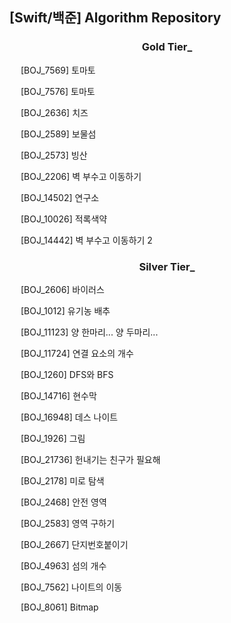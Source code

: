 ## [Swift/백준] Algorithm Repository

<div align=center><h3>Gold Tier_</h3></div>

<span><img src="https://d2gd6pc034wcta.cloudfront.net/tier/11.svg" width="14" height="14"/> <a href="https://github.com/SHcommit/Algorithm-study/blob/master/Baekjoon/DFS%26BFS/%5Bbaekjoon%5D7569/%5Bbaekjoon%5D7569/main.swift" style="text-decoration-line:none">[BOJ_7569] 토마토 </a>  </span>

<span><img src="https://d2gd6pc034wcta.cloudfront.net/tier/11.svg" width="14" height="14"/> <a href="https://github.com/SHcommit/Algorithm-study/blob/master/Baekjoon/DFS%26BFS/%5Bbaekjoon%5D7576/%5Bbaekjoon%5D7576/main.swift" style="text-decoration-line:none">[BOJ_7576] 토마토 </a>  </span>

<span><img src="https://d2gd6pc034wcta.cloudfront.net/tier/12.svg" width="14" height="14"/> <a href="https://github.com/SHcommit/Algorithm-study/blob/master/Baekjoon/DFS%26BFS/%5Bbaekjoon%5D2636/%5Bbaekjoon%5D2636/main.swift" style="text-decoration-line:none">[BOJ_2636] 치즈 </a>  </span>

<span><img src="https://d2gd6pc034wcta.cloudfront.net/tier/11.svg" width="14" height="14"/> <a href="https://github.com/SHcommit/Algorithm-study/blob/master/Baekjoon/DFS%26BFS/%5Bbaekjoon%5D2589/%5Bbaekjoon%5D2589/main.swift" style="text-decoration-line:none">[BOJ_2589] 보물섬	 </a>  </span>

<span><img src="https://d2gd6pc034wcta.cloudfront.net/tier/12.svg" width="14" height="14"/> <a href="https://github.com/SHcommit/Algorithm-study/blob/master/Baekjoon/DFS%26BFS/%5Bbaekjoon%5D2573/%5Bbaekjoon%5D2573/main.swift" style="text-decoration-line:none">[BOJ_2573] 빙산 </a>  </span>

<span><img src="https://d2gd6pc034wcta.cloudfront.net/tier/12.svg" width="14" height="14"/> <a href="https://github.com/SHcommit/Algorithm-study/blob/master/Baekjoon/DFS%26BFS/%5Bbaekjoon%5D2206/%5Bbaekjoon%5D2206/main.swift" style="text-decoration-line:none">[BOJ_2206]  벽 부수고 이동하기</a>  </span>

<span><img src="https://d2gd6pc034wcta.cloudfront.net/tier/11.svg" width="14" height="14"/> <a href="https://github.com/SHcommit/Algorithm-study/blob/master/Baekjoon/DFS%26BFS/%5Bbaekjoon%5D14502/%5Bbaekjoon%5D14502/main.swift" style="text-decoration-line:none">[BOJ_14502] 연구소</a>  </span>

<span><img src="https://d2gd6pc034wcta.cloudfront.net/tier/11.svg" width="14" height="14"/> <a href="https://github.com/SHcommit/Algorithm-study/blob/master/Baekjoon/DFS%26BFS/%5Bbaekjoon%5D10026/%5Bbaekjoon%5D10026/main.swift" style="text-decoration-line:none">[BOJ_10026] 적록색약</a>  </span>

<span><img src="https://d2gd6pc034wcta.cloudfront.net/tier/13.svg" width="14" height="14"/> <a href="https://github.com/SHcommit/Algorithm-study/blob/master/Baekjoon/DFS%26BFS/%5Bbaekjoon%5D14442/%5Bbaekjoon%5D14442/main.swift" style="text-decoration-line:none">[BOJ_14442] 벽 부수고 이동하기 2</a>  </span>

<div align=center><h3>Silver Tier_</h3></div>


<span><img src="https://d2gd6pc034wcta.cloudfront.net/tier/8.svg" width="14" height="14"/> <a href="https://github.com/SHcommit/Algorithm-study/blob/master/Baekjoon/DFS%26BFS/%5Bbackjoon%5D2606/%5Bbackjoon%5D2606/main.swift" style="text-decoration-line:none">[BOJ_2606] 바이러스 </a>  </span>

<span><img src="https://d2gd6pc034wcta.cloudfront.net/tier/9.svg" width="14" height="14"/> <a href="https://github.com/SHcommit/Algorithm-study/blob/master/Baekjoon/DFS%26BFS/%5Bbaekjoon%5D1012/%5Bbaekjoon%5D1012/main.swift" style="text-decoration-line:none">[BOJ_1012] 유기농 배추</a>  </span>

<span><img src="https://d2gd6pc034wcta.cloudfront.net/tier/9.svg" width="14" height="14"/> <a href="https://github.com/SHcommit/Algorithm-study/blob/master/Baekjoon/DFS%26BFS/%5Bbaekjoon%5D11123/%5Bbaekjoon%5D11123/main.swift" style="text-decoration-line:none">[BOJ_11123] 양 한마리... 양 두마리... </a>  </span>

<span><img src="https://d2gd6pc034wcta.cloudfront.net/tier/9.svg" width="14" height="14"/> <a href="https://github.com/SHcommit/Algorithm-study/blob/master/Baekjoon/DFS%26BFS/%5Bbaekjoon%5D11724/%5Bbaekjoon%5D11724/main.swift" style="text-decoration-line:none">[BOJ_11724] 연결 요소의 개수</a>  </span>

<span><img src="https://d2gd6pc034wcta.cloudfront.net/tier/9.svg" width="14" height="14"/> <a href="https://github.com/SHcommit/Algorithm-study/blob/master/Baekjoon/DFS%26BFS/%5Bbaekjoon%5D1260/%5Bbaekjoon%5D1260/main.swift" style="text-decoration-line:none">[BOJ_1260] DFS와 BFS</a>  </span>

<span><img src="https://d2gd6pc034wcta.cloudfront.net/tier/10.svg" width="14" height="14"/> <a href="https://github.com/SHcommit/Algorithm-study/tree/master/Baekjoon/DFS%26BFS/%5Bbaekjoon%5D14716/%5Bbaekjoon%5D14716" style="text-decoration-line:none">[BOJ_14716] 현수막</a>  </span>

<span><img src="https://d2gd6pc034wcta.cloudfront.net/tier/10.svg" width="14" height="14"/> <a href="https://github.com/SHcommit/Algorithm-study/tree/master/Baekjoon/DFS%26BFS/%5Bbaekjoon%5D16948/%5Bbaekjoon%5D16948" style="text-decoration-line:none">[BOJ_16948] 데스 나이트</a>  </span>


<span><img src="https://d2gd6pc034wcta.cloudfront.net/tier/10.svg" width="14" height="14"/> <a href="https://github.com/SHcommit/Algorithm-study/tree/master/Baekjoon/DFS%26BFS/%5Bbaekjoon%5D1926/%5Bbaekjoon%5D1926" style="text-decoration-line:none">[BOJ_1926] 그림 </a>  </span>

<span><img src="https://d2gd6pc034wcta.cloudfront.net/tier/9.svg" width="14" height="14"/> <a href="https://github.com/SHcommit/Algorithm-study/blob/master/Baekjoon/DFS%26BFS/%5Bbaekjoon%5D21736/%5Bbaekjoon%5D21736/main.swift" style="text-decoration-line:none">[BOJ_21736] 헌내기는 친구가 필요해 </a>  </span>

<span><img src="https://d2gd6pc034wcta.cloudfront.net/tier/10.svg" width="14" height="14"/> <a href="https://github.com/SHcommit/Algorithm-study/blob/master/Baekjoon/DFS%26BFS/%5Bbaekjoon%5D2178/%5Bbaekjoon%5D2178/main.swift" style="text-decoration-line:none">[BOJ_2178] 미로 탐색 </a>  </span>

<span><img src="https://d2gd6pc034wcta.cloudfront.net/tier/10.svg" width="14" height="14"/> <a href="https://github.com/SHcommit/Algorithm-study/blob/master/Baekjoon/DFS%26BFS/%5Bbaekjoon%5D2468/%5Bbaekjoon%5D2468/main.swift" style="text-decoration-line:none">[BOJ_2468] 안전 영역 </a>  </span>


<span><img src="https://d2gd6pc034wcta.cloudfront.net/tier/10.svg" width="14" height="14"/> <a href="https://github.com/SHcommit/Algorithm-study/blob/master/Baekjoon/DFS%26BFS/%5Bbaekjoon%5D2583/%5Bbaekjoon%5D2583/main.swift" style="text-decoration-line:none">[BOJ_2583] 영역 구하기</a>  </span>




<span><img src="https://d2gd6pc034wcta.cloudfront.net/tier/10.svg" width="14" height="14"/> <a href="https://github.com/SHcommit/Algorithm-study/blob/master/Baekjoon/DFS%26BFS/%5Bbaekjoon%5D2667/%5Bbaekjoon%5D2667/main.swift" style="text-decoration-line:none">[BOJ_2667] 단지번호붙이기 </a>  </span>

<span><img src="https://d2gd6pc034wcta.cloudfront.net/tier/9.svg" width="14" height="14"/> <a href="https://github.com/SHcommit/Algorithm-study/blob/master/Baekjoon/DFS%26BFS/%5Bbaekjoon%5D4963/%5Bbaekjoon%5D4963/main.swift" style="text-decoration-line:none">[BOJ_4963] 섬의 개수 </a>  </span>

<span><img src="https://d2gd6pc034wcta.cloudfront.net/tier/10.svg" width="14" height="14"/> <a href="https://github.com/SHcommit/Algorithm-study/blob/master/Baekjoon/DFS%26BFS/%5Bbaekjoon%5D7562/%5Bbaekjoon%5D7562/main.swift" style="text-decoration-line:none">[BOJ_7562] 나이트의 이동 </a>  </span>

<span><img src="https://d2gd6pc034wcta.cloudfront.net/tier/9.svg" width="14" height="14"/> <a href="https://github.com/SHcommit/Algorithm-study/blob/master/Baekjoon/DFS%26BFS/%5Bbaekjoon%5D8061/%5Bbaekjoon%5D8061/main.swift" style="text-decoration-line:none">[BOJ_8061] Bitmap</a>  </span>
